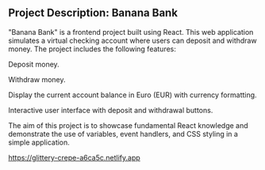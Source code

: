 ## Project Description: Banana Bank

"Banana Bank" is a frontend project built using React. This web application simulates a virtual checking account where users can deposit and withdraw money. The project includes the following features:

Deposit money.

Withdraw money.

Display the current account balance in Euro (EUR) with currency formatting.

Interactive user interface with deposit and withdrawal buttons.

The aim of this project is to showcase fundamental React knowledge and demonstrate the use of variables, event handlers, and CSS styling in a simple application.


https://glittery-crepe-a6ca5c.netlify.app
